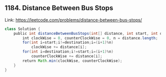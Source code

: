 ## 1184. Distance Between Bus Stops
Link: https://leetcode.com/problems/distance-between-bus-stops/

```java
class Solution {
    public int distanceBetweenBusStops(int[] distance, int start, int destination) {
        int clockWise = 0, counterClockWise = 0, n = distance.length;
        for(int i=start;i!=destination;i=(i+1)%n)
            clockWise += distance[i];
        for(int i=destination;i!=start;i=(i+1)%n)
            counterClockWise += distance[i];
        return Math.min(clockWise, counterClockWise);
    }
}
```

